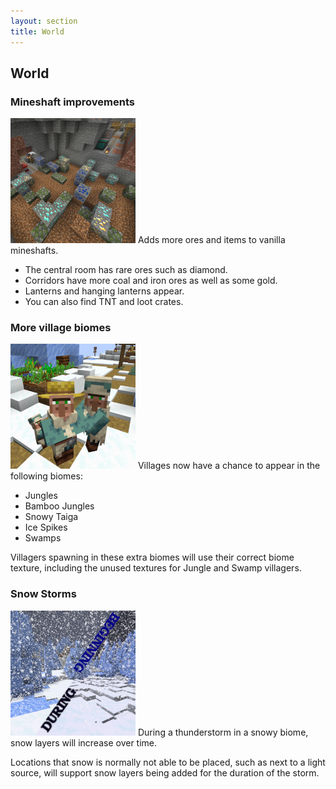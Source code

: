 ```yaml
---
layout: section
title: World
---
```


## World

### Mineshaft improvements
![Mineshaft improvements](https://github.com/svenhjol/Charm-Assets/blob/master/web/charm-features/mineshaft-improve.png?raw=true)
Adds more ores and items to vanilla mineshafts.
* The central room has rare ores such as diamond.
* Corridors have more coal and iron ores as well as some gold.
* Lanterns and hanging lanterns appear.
* You can also find TNT and loot crates.

### More village biomes
![More village biomes](https://github.com/svenhjol/Charm-Assets/blob/master/web/charm-features/village-biomes.png?raw=true)
Villages now have a chance to appear in the following biomes:
* Jungles
* Bamboo Jungles
* Snowy Taiga
* Ice Spikes
* Swamps

Villagers spawning in these extra biomes will use their correct biome texture, including the unused textures for Jungle and Swamp villagers.

### Snow Storms
![Snow Storms](https://github.com/svenhjol/Charm-Assets/blob/master/web/charm-features/snowstorms.png?raw=true)
During a thunderstorm in a snowy biome, snow layers will increase over time.

Locations that snow is normally not able to be placed, such as next to a light source, will support snow layers being added for the duration of the storm.

